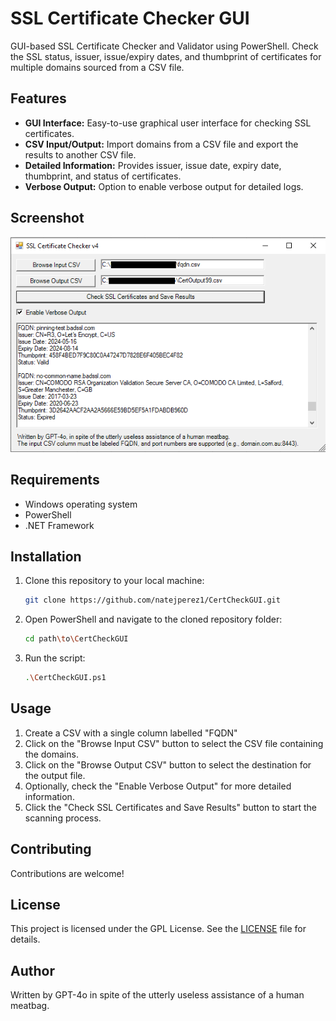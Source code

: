# SSL Certificate Checker GUI
GUI-based SSL Certificate Checker and Validator using PowerShell. Check the SSL status, issuer, issue/expiry dates, and thumbprint of certificates for multiple domains sourced from a CSV file.

## Features

- **GUI Interface:** Easy-to-use graphical user interface for checking SSL certificates.
- **CSV Input/Output:** Import domains from a CSV file and export the results to another CSV file.
- **Detailed Information:** Provides issuer, issue date, expiry date, thumbprint, and status of certificates.
- **Verbose Output:** Option to enable verbose output for detailed logs.

## Screenshot

![Graphical Interface](images/MainGUI.png)

## Requirements

- Windows operating system
- PowerShell
- .NET Framework

## Installation

1. Clone this repository to your local machine:
    ```sh
    git clone https://github.com/natejperez1/CertCheckGUI.git
    ```

2. Open PowerShell and navigate to the cloned repository folder:
    ```sh
    cd path\to\CertCheckGUI
    ```

3. Run the script:
    ```sh
    .\CertCheckGUI.ps1
    ```

## Usage

1. Create a CSV with a single column labelled "FQDN"
2. Click on the "Browse Input CSV" button to select the CSV file containing the domains.
3. Click on the "Browse Output CSV" button to select the destination for the output file.
4. Optionally, check the "Enable Verbose Output" for more detailed information.
5. Click the "Check SSL Certificates and Save Results" button to start the scanning process.

## Contributing

Contributions are welcome!

## License

This project is licensed under the GPL License. See the [LICENSE](LICENSE) file for details.

## Author

Written by GPT-4o in spite of the utterly useless assistance of a human meatbag.
